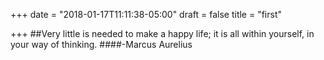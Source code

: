 +++
date = "2018-01-17T11:11:38-05:00"
draft = false
title = "first"

+++
##Very little is needed to make a happy life; it is all within yourself, in your way of thinking. 
####-Marcus Aurelius

